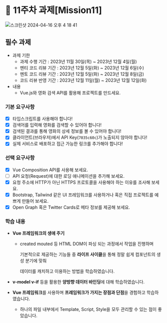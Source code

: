 # 📌 11주차 과제[Mission11]
![스크린샷 2024-04-16 오후 4 18 41](https://github.com/Jae0o/Vue_Movie_Search/assets/127748428/3f4f98a1-36ff-4ddf-a3dc-402240e99066)

## 필수 과제

- 과제 기한
  - 과제 수행 기간 : 2023년 11월 30일(목) ~ 2023년 12월 4일(월)
  - 멘티 코드 리뷰 기간 : 2023년 12월 5일(화) ~ 2023년 12월 6일(수)
  - 멘토 코드 리뷰 기간 : 2023년 12월 5일(화) ~ 2023년 12월 8일(금)
  - 코드 리뷰 반영 기간 : 2023년 12월 11일(월) ~ 2023년 12월 12일(화)
- 내용
  - Vue.js와 영화 검색 API를 활용해 프로젝트를 만드세요.

### 기본 요구사항

- [x] 타입스크립트를 사용해야 합니다!
- [x] 검색어를 입력해 영화를 검색할 수 있어야 합니다!
- [x] 검색된 결과를 통해 영화의 상세 정보를 볼 수 있어야 합니다!
- [x] 클라이언트(브라우저)에서 API Key(`7035c60c`)가 노출되지 않아야 합니다!
- [x] 실제 서비스로 배포하고 접근 가능한 링크를 추가해야 합니다!

### 선택 요구사항

- [x] Vue Composition API를 사용해 보세요.
- [ ] API 요청(Request)에 대한 로딩 애니메이션을 추가해 보세요.
- [x] 요청 주소에 HTTP가 아닌 HTTPS 프로토콜을 사용해야 하는 이유를 조사해 보세요.
- [x] Bootstrap, Tailwind 같은 UI 프레임워크를 사용하거나 혹은 직접 프로젝트를 예쁘게 만들어 보세요.
- [x] Open Graph 혹은 Twitter Cards로 메타 정보를 제공해 보세요.

### 학습 내용

- **Vue 프레임워크의 생애 주기**
    - created mouted 등 HTML DOM이 파싱 되는 과정에서 작업을 진행하며
        
        기본적으로 제공하는 기능들 중 **라이프 사이클**을 통해 정말 쉽게 컴포넌트의 생성 분기에 맞춰
        
        데이터를 캐치하고 이용하는 방법을 학습하였습니다.
        

- **v-model v-if** 등을 활용한 **양방향 데이터 바인딩**에 대해 학습하였습니다.

- **Vue 프레임워크**를 사용하며 **프레임워크가 가지는 장점과 단점**을 경험하고 학습하였습니다.
    - 하나의 파일 내부에서 Template, Script, Style을 모두 관리할 수 있는 점이 좋았습니다.
